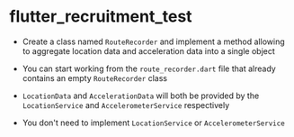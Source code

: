 # flutter_recruitment_test

- Create a class named `RouteRecorder` and implement a method allowing to
aggregate location data and acceleration data into a single object

- You can start working from the `route_recorder.dart` file that already contains an empty `RouteRecorder` class

- `LocationData` and `AccelerationData` will both be provided by the `LocationService` and `AccelerometerService` respectively

- You don't need to implement `LocationService` or `AccelerometerService`
